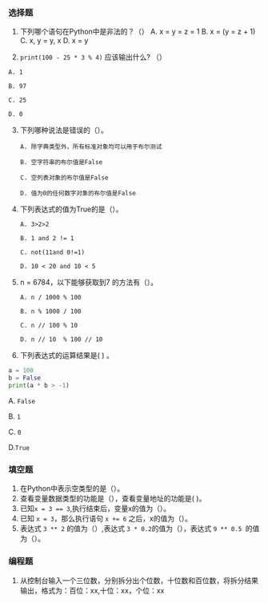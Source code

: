 ### 选择题

1. 下列哪个语句在Python中是非法的？（）
  A. x = y = z = 1
  B. x = (y = z + 1)
  C. x, y = y, x
  D. x = y

2. `print(100 - 25 * 3 % 4)` 应该输出什么? （）

  `A. 1`

  `B. 97`

  `C. 25`

  `D. 0`

3. 下列哪种说法是错误的（）。

   `A. 除字典类型外，所有标准对象均可以用于布尔测试`

   `B. 空字符串的布尔值是False`

   `C. 空列表对象的布尔值是False`

   `D. 值为0的任何数字对象的布尔值是False`

4. 下列表达式的值为True的是（）。

   `A. 3>2>2`

   `B. 1 and 2 != 1`

   `C. not(11and 0!=1)`

   `D. 10 < 20 and 10 < 5`

5. n = 6784，以下能够获取到7 的方法有（）。

   `A. n / 1000 % 100 `

   `B. n % 1000 / 100`

   `C. n // 100 % 10`

   `D. n // 10  % 100 // 10`

6. 下列表达式的运算结果是(  ) 。

  ```python
  a = 100
  b = False
  print(a * b > -1)
  ```

  A.  `False`

  B. `1`

  C. `0`

  D.`True`

### 填空题

1. 在Python中表示空类型的是（）。
2. 查看变量数据类型的功能是（），查看变量地址的功能是(  )。
3. 已知`x = 3 == 3`,执行结束后，变量x的值为（）。
4. 已知 `x = 3`，那么执行语句 `x += 6` 之后，x的值为（）。
5. 表达式 `3 ** 2` 的值为（）,表达式 `3 * 0.2`的值为（），表达式 `9 ** 0.5 `的值为（）。

### 编程题

1. 从控制台输入一个三位数，分别拆分出个位数，十位数和百位数，将拆分结果输出，格式为：百位：xx,十位：xx，个位：xx
